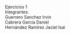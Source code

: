 Ejercicios 1 </br>
Integrantes: </br>
Guerrero Sanchez Irvin </br>
Cabrera Garcia Daniel </br>
Hernández Ramírez Jaciel Isai 
